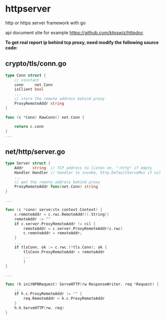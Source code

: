 # httpserver
http or https server framework with go

api document site for example
https://github.com/ktpswjz/httpdoc

**To get real report ip behind tcp proxy, 
need modify the following source code:**
## crypto/tls/conn.go
```go
type Conn struct {
	// constant
	conn     net.Conn
	isClient bool
	...
	// store the remote address behind proxy
	ProxyRemoteAddr string
}

func (c *Conn) RawConn() net.Conn {

	return c.conn
}
...
```
## net/http/server.go
```go
type Server struct {
	Addr    string  // TCP address to listen on, ":http" if empty
	Handler Handler // handler to invoke, http.DefaultServeMux if nil
	...
	// get the remote address behind proxy
	ProxyRemoteAddr func(net.Conn) string
}

...

func (c *conn) serve(ctx context.Context) {
	c.remoteAddr = c.rwc.RemoteAddr().String()
	remoteAddr := ""
	if c.server.ProxyRemoteAddr != nil {
		remoteAddr = c.server.ProxyRemoteAddr(c.rwc)
		c.remoteAddr = remoteAddr;
	}
	...
	if tlsConn, ok := c.rwc.(*tls.Conn); ok {
		tlsConn.ProxyRemoteAddr = remoteAddr
    	...
        }
}

...

func (h initNPNRequest) ServeHTTP(rw ResponseWriter, req *Request) {
	...
	if h.c.ProxyRemoteAddr != "" {
		req.RemoteAddr = h.c.ProxyRemoteAddr
	}
	h.h.ServeHTTP(rw, req)
}
```
